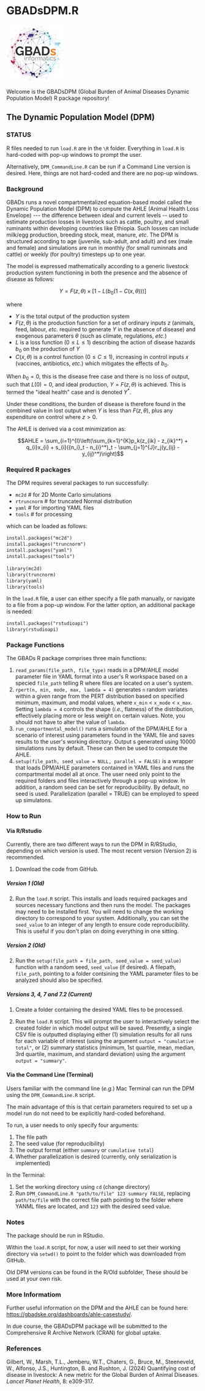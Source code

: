 # GBADsDPM.R

<img src= "https://github.com/GBADsInformatics/GBADsDPM.R/blob/main/img/GBADs.png" width="150">

Welcome is the GBADsDPM (Global Burden of Animal Diseases Dynamic Population Model) R package repository!

## The Dynamic Population Model (DPM)

### STATUS 

R files needed to run ``load.R`` are in the `\R` folder. Everything in ``load.R`` is hard-coded with pop-up windows to prompt the user.

Alternatively, `DPM_CommandLine.R` can be run if a Command Line version is desired. Here, things are not hard-coded and there are no pop-up windows.

### Background

GBADs runs a novel compartmentalized equation-based model called the Dynamic Population Model (DPM) to compute the AHLE (Animal Health Loss Envelope) --- the difference between ideal and current levels -- used to estimate production losses in livestock such as cattle, poultry, and small ruminants within developing countries like Ethiopia. Such losses can include milk/egg production, breeding stock, meat, manure, *etc*. The DPM is structured according to age (juvenile, sub-adult, and adult) and sex (male and female) and simulations are run in monthly (for small ruminnats and cattle) or weekly (for poultry) timesteps up to one year.

The model is expressed mathematically according to a generic livestock production system functioning in both the presence and the absence of disease as follows:

```math
Y = F(z, \theta) \times [1 - L(b_0(1 - C(x, \theta)))]
```
where 

- $Y$ is the total output of the production system
- $F(z, \theta)$ is the production function for a set of ordinary inputs $z$ (animals, feed, labour, *etc.* required to generate $Y$ in the absence of disease) and exogenous parameters $\theta$ (such as climate, regulations, *etc.*)
- $L$ is a loss function ($0 \leq L \leq 1$) describing the action of disease hazards $b_0$ on the production of $Y$
- $C(x, \theta)$ is a control function ($0 \leq C \leq 1$), increasing in control inputs $x$ (vaccines, antibiotics, *etc.*) which mitigates the effects of $b_0$.

When $b_0 = 0$, this is the disease free case and there is no loss of output, such that $L(0) = 0$, and ideal production, $Y = F(z, \theta)$ is achieved. This is termed the "ideal health" case and is denoted $Y^*$.

Under these conditions, the burden of disease is therefore found in the combined value in lost output when $Y$ is less than $F(z, \theta)$, plus any expenditure on control where $z > 0$.

The AHLE is derived via a cost minimization as:

```math
AHLE = \sum_{i=1}^{I}\left(\sum_{k=1}^{K}p_k(z_{ik} - z_{ik}^*) + q_{i}x_{i} + s_{i}({n_i}_t - n_{i}^*)_t - \sum_{j=1}^{J}r_j(y_{ij} - y_{ij}^*)\right)
```

### Required R packages

The DPM requires several packages to run successfully:

- ```mc2d``` # for 2D Monte Carlo simulations
- ```rtruncnorm``` # for truncated Normal distribution
- ```yaml```  # for importing YAML files
- ```tools```  # for processing

which can be loaded as follows:

    install.packages("mc2d") 
    install.packages("truncnorm") 
    install.packages("yaml")
    install.packages("tools")

    library(mc2d)
    library(truncnorm)
    library(yaml)
    library(tools)

In the ```load.R``` file, a user can either specify a file path manually, or navigate to a file from a pop-up window. For the latter option, an additional package is needed:

    install.packages("rstudioapi")
    library(rstudioapi)

### Package Functions

The GBADs R package comprises three main functions:

1.    ```read_params(file_path, file_type)``` reads in a DPM/AHLE model parameter file in YAML format into a user's R workspace based on a specied ```file_path``` telling R where files are located on a user's system.
2.    ```rpert(n, min, mode, max, lambda = 4)``` generates ```n``` random variates within a given range from the PERT distribution based on specified minimum, maximum, and modal values, where ```x_min``` $<$ ```x_mode``` $<$ ```x_max```. Setting ```lambda = 4``` controls the shape (*i.e.*, flatness) of the distribution, effectively placing more or less weight on certain values. Note, you should not have to alter the value of `lambda`.
3.   ```run_compartmental_model()``` runs a simulation of the DPM/AHLE for a scenario of interest using parameters found in the YAML file and saves results to the user's working directory. Output s generated using 10000 simulations runs by default. These can then be used to compute the AHLE.
4.  ```setup(file_path, seed_value = NULL, parallel = FALSE)``` is a wrapper that loads DPM/AHLE parameters contained in YAML files and runs the compartmental model all at once. The user need only point to the required folders and files interactively through a pop-up window. In addition, a random seed can be set for reproducibility. By default, no seed is used. Parallelization (parallel = TRUE) can be employed to speed up simulatons.

### How to Run

#### Via R/Rstudio

Currently, there are two different ways to run the DPM in R/RStudio, depending on which version is used. The most recent version (Version 2) is recommended.

1. Download the code from GitHub.

##### Version 1 (Old)

2. Run the `load.R` script. This installs and loads required packages and sources necessary functions and then runs the model. The packages may need to be installed first. You will need to change the working directory to correspond to your system. Additionally, you can set the `seed_value` to an integer of any length to ensure code reproducibility. This is useful if you don't plan on doing everything in one sitting. 

##### Version 2 (Old)

2. Run the ```setup(file_path = file_path, seed_value = seed_value)``` function with a random seed, `seed_value` (if desired). A filepath, `file_path`, pointing to a folder contsining the YAML parameter files to be analyzed should also be specified.

##### Versions 3, 4, 7 and 7.2 (Current)

1. Create a folder containing the desired YAML files to be processed.

2. Run the `load.R` script. This will prompt the user to interactively select the created folder in which model output will be saved. Presently, a single CSV file is outputted displaying either (1) simulation results for all runs for each variable of interest (using the argument `output = "cumulative total"`, or (2) summary statistics (minimum, 1st quartile, mean, median, 3rd quartile, maximum, and standard deviation) using the argument `output = "summary"`.

#### Via the Command Line (Terminal)

Users familiar with the command line (*e.g.*) Mac Terminal can run the DPM using the ```DPM_CommandLine.R``` script.

The main advantage of this is that certain parameters required to set up a model run do not need to be explicitly hard-coded beforehand.

To run, a user needs to only specify four arguments:

1. The file path
2. The seed value (for reproducibility)
3. The output format (either ``summary`` or ```cumulative total```)
4. Whether parallelization is desired (currently, only serialization is implemented)

In the Terminal:

1. Set the working directory using ```cd``` (change directory)
2. Run ```DPM_CommandLine.R "path/to/file" 123 summary FALSE```, replacing ```path/to/file``` with the correct file path pointing to the folder where YANML files are located, and ```123``` with the desired seed value.

### Notes

The package should be run in RStudio.

Within the `load.R` script, for now, a user will need to set their working directory via `setwd()` to point to the folder which was downloaded from GitHub.

Old DPM versions can be found in the R/Old subfolder, These should be used at your own risk.

### More Informatiom

Further useful information on the DPM and the AHLE can be found here: https://gbadske.org/dashboards/ahle-casestudy/. 

In due course, the GBADsDPM package will be submitted to the Comprehensive R Archive Network (CRAN) for global uptake.

### References

Gilbert, W., Marsh, T.L., Jemberu, W.T., Chaters, G., Bruce, M., Steeneveld, W., Alfonso, J.S., Huntington, B. and Rushton, J. (2024) Quantifying cost of disease in livestock: A new metric for the Global Burden of Animal Diseases. *Lancet Planet Health*, 8: e309-317.
